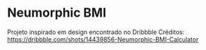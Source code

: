 # Neumorphic BMI

Projeto inspirado em design encontrado no Dribbble
Créditos: https://dribbble.com/shots/14439856-Neumorphic-BMI-Calculator

